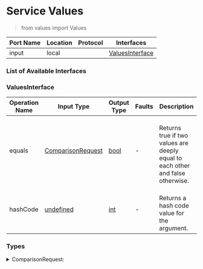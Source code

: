 # Service Values

> from values import Values

| Port Name | Location | Protocol | Interfaces |
| --- | --- | --- | --- |
| input | local | | <a href='#ValuesInterface'>ValuesInterface</a> |

### List of Available Interfaces

### ValuesInterface

| Operation Name | Input Type | Output Type | Faults | Description |
| --- | --- | --- | --- | --- |
| equals | <a href="#ComparisonRequest">ComparisonRequest</a> | <a href='#bool'>bool</a> | - | <br>		  Returns true if two values are deeply equal to each other and false otherwise.<br>		  |
| hashCode | <a href="#undefined">undefined</a> | <a href='#int'>int</a> | - | <br>		  Returns a hash code value for the argument.<br>		  |


### Types

<details>
<summary><span id="ComparisonRequest">ComparisonRequest: 
</span>
</summary>

##### Type Declaration
<pre>
void &#123;
&nbsp;&nbsp;fst[1,1]: undefined //  The first value
&nbsp;&nbsp;snd[1,1]: undefined //  The second value
&#125;
</pre>
</details>
